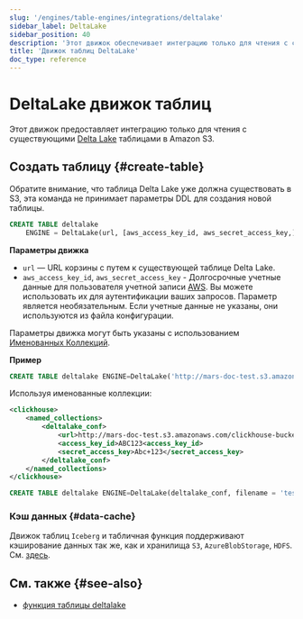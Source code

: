 ```yaml
---
slug: '/engines/table-engines/integrations/deltalake'
sidebar_label: DeltaLake
sidebar_position: 40
description: 'Этот движок обеспечивает интеграцию только для чтения с существующими'
title: 'Движок таблиц DeltaLake'
doc_type: reference
---
```

# DeltaLake движок таблиц

Этот движок предоставляет интеграцию только для чтения с существующими [Delta Lake](https://github.com/delta-io/delta) таблицами в Amazon S3.

## Создать таблицу {#create-table}

Обратите внимание, что таблица Delta Lake уже должна существовать в S3, эта команда не принимает параметры DDL для создания новой таблицы.

```sql
CREATE TABLE deltalake
    ENGINE = DeltaLake(url, [aws_access_key_id, aws_secret_access_key,])
```

**Параметры движка**

- `url` — URL корзины с путем к существующей таблице Delta Lake.
- `aws_access_key_id`, `aws_secret_access_key` - Долгосрочные учетные данные для пользователя учетной записи [AWS](https://aws.amazon.com/). Вы можете использовать их для аутентификации ваших запросов. Параметр является необязательным. Если учетные данные не указаны, они используются из файла конфигурации.

Параметры движка могут быть указаны с использованием [Именованных Коллекций](/operations/named-collections.md).

**Пример**

```sql
CREATE TABLE deltalake ENGINE=DeltaLake('http://mars-doc-test.s3.amazonaws.com/clickhouse-bucket-3/test_table/', 'ABC123', 'Abc+123')
```

Используя именованные коллекции:

```xml
<clickhouse>
    <named_collections>
        <deltalake_conf>
            <url>http://mars-doc-test.s3.amazonaws.com/clickhouse-bucket-3/</url>
            <access_key_id>ABC123<access_key_id>
            <secret_access_key>Abc+123</secret_access_key>
        </deltalake_conf>
    </named_collections>
</clickhouse>
```

```sql
CREATE TABLE deltalake ENGINE=DeltaLake(deltalake_conf, filename = 'test_table')
```

### Кэш данных {#data-cache}

Движок таблиц `Iceberg` и табличная функция поддерживают кэширование данных так же, как и хранилища `S3`, `AzureBlobStorage`, `HDFS`. См. [здесь](../../../engines/table-engines/integrations/s3.md#data-cache).

## См. также {#see-also}

- [функция таблицы deltalake](../../../sql-reference/table-functions/deltalake.md)